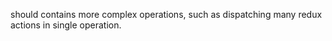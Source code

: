 should contains more complex operations, such as dispatching many redux actions in single operation.
